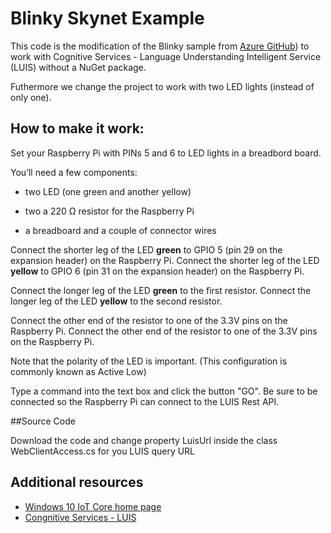 Blinky Skynet Example
===============

This code is the modification of the Blinky sample from [Azure GitHub](https://developer.microsoft.com/en-us/windows/iot/samples/helloblinky)) to work with Cognitive Services - Language Understanding Intelligent Service (LUIS) without a NuGet package.

Futhermore we change the project to work with two LED lights (instead of only one). 

## How to make it work:

Set your Raspberry Pi with PINs 5 and 6 to LED lights in a breadbord board.

You’ll need a few components:

* two LED (one green and another yellow)

* two a 220 Ω resistor for the Raspberry Pi

* a breadboard and a couple of connector wires

Connect the shorter leg of the LED **green** to GPIO 5 (pin 29 on the expansion header) on the Raspberry Pi.
Connect the shorter leg of the LED **yellow** to GPIO 6 (pin 31 on the expansion header) on the Raspberry Pi.

Connect the longer leg of the LED **green** to the first resistor.
Connect the longer leg of the LED **yellow** to the second resistor.

Connect the other end of the resistor to one of the 3.3V pins on the Raspberry Pi.
Connect the other end of the resistor to one of the 3.3V pins on the Raspberry Pi.

Note that the polarity of the LED is important. (This configuration is commonly known as Active Low)

Type a command into the text box and click the button "GO". Be sure to be connected so the Raspberry Pi can connect to the LUIS Rest API.

##Source Code

Download the code and change property LuisUrl inside the class WebClientAccess.cs for you LUIS query URL

## Additional resources
* [Windows 10 IoT Core home page](https://developer.microsoft.com/en-us/windows/iot/)
* [Congnitive Services - LUIS](https://docs.microsoft.com/en-us/azure/cognitive-services/luis/home)

